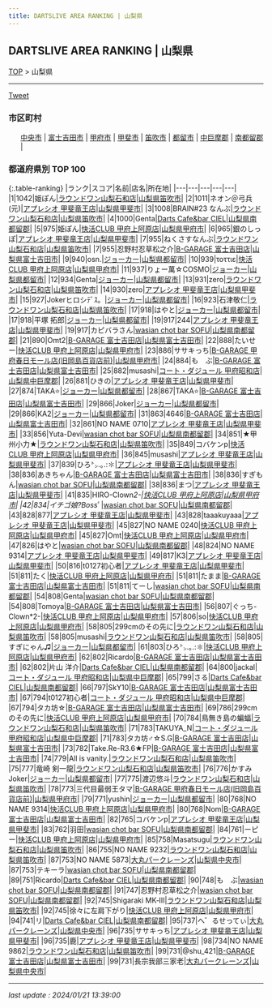```yaml
---
title: DARTSLIVE AREA RANKING | 山梨県
---
```

## DARTSLIVE AREA RANKING | 山梨県

[TOP](/darts/rank/) > 山梨県

___

<a href="https://twitter.com/share?ref_src=twsrc%5Etfw" data-text="DARTSLIVE AREA RANKING | 山梨県" class="twitter-share-button" data-via="DARTSLIVE" data-hashtags="DARTSLIVE" data-related="DARTSLIVE" data-show-count="false">Tweet</a>

### 市区町村

<ul>
<li style="display: inline;"><a href="/darts/rank/山梨県/中央市">中央市</a> |</li>
<li style="display: inline;"><a href="/darts/rank/山梨県/富士吉田市">富士吉田市</a> |</li>
<li style="display: inline;"><a href="/darts/rank/山梨県/甲府市">甲府市</a> |</li>
<li style="display: inline;"><a href="/darts/rank/山梨県/甲斐市">甲斐市</a> |</li>
<li style="display: inline;"><a href="/darts/rank/山梨県/笛吹市">笛吹市</a> |</li>
<li style="display: inline;"><a href="/darts/rank/山梨県/都留市">都留市</a> |</li>
<li style="display: inline;"><a href="/darts/rank/山梨県/中巨摩郡">中巨摩郡</a> |</li>
<li style="display: inline;"><a href="/darts/rank/山梨県/南都留郡">南都留郡</a> |</li>

</ul>

### 都道府県別 TOP 100

{:.table-ranking}
|ランク|スコア|名前|店名|所在地|
|---|---|---|---|---|
|1|1042|姫ぽん|<a href="https://search.dartslive.com/jp/shop/2d102495c64268bf0d9b047a20a7ba1e">ラウンドワン山梨石和店</a>|<a href="/darts/rank/山梨県/笛吹市">山梨県笛吹市</a>|
|2|1011|ネオン＠弓兵(元)|<a href="https://search.dartslive.com/jp/shop/65d17b6fddab89c30d9b047a20a7ba1e">アプレシオ 甲斐竜王店</a>|<a href="/darts/rank/山梨県/甲斐市">山梨県甲斐市</a>|
|3|1008|BRAIN#23 なんぶ|<a href="https://search.dartslive.com/jp/shop/2d102495c64268bf0d9b047a20a7ba1e">ラウンドワン山梨石和店</a>|<a href="/darts/rank/山梨県/笛吹市">山梨県笛吹市</a>|
|4|1000|Genta|<a href="https://search.dartslive.com/jp/shop/4f3ced4dbb44b932fec1ae84bb28bd87">Darts Cafe&bar CIEL</a>|<a href="/darts/rank/山梨県/南都留郡">山梨県南都留郡</a>|
|5|975|姫ぽん|<a href="https://search.dartslive.com/jp/shop/4c620f5a4126efe8774c926eb736cb5a">快活CLUB 甲府上阿原店</a>|<a href="/darts/rank/山梨県/甲府市">山梨県甲府市</a>|
|6|965|銀のしっぽ|<a href="https://search.dartslive.com/jp/shop/65d17b6fddab89c30d9b047a20a7ba1e">アプレシオ 甲斐竜王店</a>|<a href="/darts/rank/山梨県/甲斐市">山梨県甲斐市</a>|
|7|955|ねくさすなんぶ|<a href="https://search.dartslive.com/jp/shop/2d102495c64268bf0d9b047a20a7ba1e">ラウンドワン山梨石和店</a>|<a href="/darts/rank/山梨県/笛吹市">山梨県笛吹市</a>|
|7|955|忍野村忍草松之介|<a href="https://search.dartslive.com/jp/shop/4652407975922f61774c926eb736cb5a">B-GARAGE 富士吉田店</a>|<a href="/darts/rank/山梨県/富士吉田市">山梨県富士吉田市</a>|
|9|940|osn.|<a href="https://search.dartslive.com/jp/shop/b6eda0d49f48b6820d9b047a20a7ba1e">ジョーカー</a>|<a href="/darts/rank/山梨県/都留市">山梨県都留市</a>|
|10|939|τοττιε|<a href="https://search.dartslive.com/jp/shop/4c620f5a4126efe8774c926eb736cb5a">快活CLUB 甲府上阿原店</a>|<a href="/darts/rank/山梨県/甲府市">山梨県甲府市</a>|
|11|937|りょー萬☆COSMO|<a href="https://search.dartslive.com/jp/shop/b6eda0d49f48b6820d9b047a20a7ba1e">ジョーカー</a>|<a href="/darts/rank/山梨県/都留市">山梨県都留市</a>|
|12|934|Genta|<a href="https://search.dartslive.com/jp/shop/b6eda0d49f48b6820d9b047a20a7ba1e">ジョーカー</a>|<a href="/darts/rank/山梨県/都留市">山梨県都留市</a>|
|13|931|zero|<a href="https://search.dartslive.com/jp/shop/2d102495c64268bf0d9b047a20a7ba1e">ラウンドワン山梨石和店</a>|<a href="/darts/rank/山梨県/笛吹市">山梨県笛吹市</a>|
|14|930|zero|<a href="https://search.dartslive.com/jp/shop/65d17b6fddab89c30d9b047a20a7ba1e">アプレシオ 甲斐竜王店</a>|<a href="/darts/rank/山梨県/甲斐市">山梨県甲斐市</a>|
|15|927|Jokerヒロシﾃﾞｽ。|<a href="https://search.dartslive.com/jp/shop/b6eda0d49f48b6820d9b047a20a7ba1e">ジョーカー</a>|<a href="/darts/rank/山梨県/都留市">山梨県都留市</a>|
|16|923|石津敬仁|<a href="https://search.dartslive.com/jp/shop/2d102495c64268bf0d9b047a20a7ba1e">ラウンドワン山梨石和店</a>|<a href="/darts/rank/山梨県/笛吹市">山梨県笛吹市</a>|
|17|918|はやと|<a href="https://search.dartslive.com/jp/shop/b6eda0d49f48b6820d9b047a20a7ba1e">ジョーカー</a>|<a href="/darts/rank/山梨県/都留市">山梨県都留市</a>|
|17|918|平塚 拓郎|<a href="https://search.dartslive.com/jp/shop/b6eda0d49f48b6820d9b047a20a7ba1e">ジョーカー</a>|<a href="/darts/rank/山梨県/都留市">山梨県都留市</a>|
|19|917|244|<a href="https://search.dartslive.com/jp/shop/65d17b6fddab89c30d9b047a20a7ba1e">アプレシオ 甲斐竜王店</a>|<a href="/darts/rank/山梨県/甲斐市">山梨県甲斐市</a>|
|19|917|カピバラさん|<a href="https://search.dartslive.com/jp/shop/1a0d2d555903527a0d9b047a20a7ba1e">wasian chot bar SOFU</a>|<a href="/darts/rank/山梨県/南都留郡">山梨県南都留郡</a>|
|21|890|Omt2|<a href="https://search.dartslive.com/jp/shop/4652407975922f61774c926eb736cb5a">B-GARAGE 富士吉田店</a>|<a href="/darts/rank/山梨県/富士吉田市">山梨県富士吉田市</a>|
|22|888|たいせー|<a href="https://search.dartslive.com/jp/shop/4c620f5a4126efe8774c926eb736cb5a">快活CLUB 甲府上阿原店</a>|<a href="/darts/rank/山梨県/甲府市">山梨県甲府市</a>|
|23|886|ササキっち|<a href="https://search.dartslive.com/jp/shop/b86566f03e295c91fec1ae84bb28bd87">B-GARAGE 甲府春日モール店(旧岡島百貨店前)</a>|<a href="/darts/rank/山梨県/甲府市">山梨県甲府市</a>|
|24|884|も　ぶ|<a href="https://search.dartslive.com/jp/shop/4652407975922f61774c926eb736cb5a">B-GARAGE 富士吉田店</a>|<a href="/darts/rank/山梨県/富士吉田市">山梨県富士吉田市</a>|
|25|882|musashi|<a href="https://search.dartslive.com/jp/shop/1f0bf80ef7fc7ba9790ab824ce8730e5">コート・ダジュール 甲府昭和店</a>|<a href="/darts/rank/山梨県/中巨摩郡">山梨県中巨摩郡</a>|
|26|881|ひきの|<a href="https://search.dartslive.com/jp/shop/65d17b6fddab89c30d9b047a20a7ba1e">アプレシオ 甲斐竜王店</a>|<a href="/darts/rank/山梨県/甲斐市">山梨県甲斐市</a>|
|27|874|TAKA⭐|<a href="https://search.dartslive.com/jp/shop/b6eda0d49f48b6820d9b047a20a7ba1e">ジョーカー</a>|<a href="/darts/rank/山梨県/都留市">山梨県都留市</a>|
|28|867|TAKA⭐|<a href="https://search.dartslive.com/jp/shop/4652407975922f61774c926eb736cb5a">B-GARAGE 富士吉田店</a>|<a href="/darts/rank/山梨県/富士吉田市">山梨県富士吉田市</a>|
|29|866|Joker|<a href="https://search.dartslive.com/jp/shop/b6eda0d49f48b6820d9b047a20a7ba1e">ジョーカー</a>|<a href="/darts/rank/山梨県/都留市">山梨県都留市</a>|
|29|866|KA2|<a href="https://search.dartslive.com/jp/shop/b6eda0d49f48b6820d9b047a20a7ba1e">ジョーカー</a>|<a href="/darts/rank/山梨県/都留市">山梨県都留市</a>|
|31|863|4646|<a href="https://search.dartslive.com/jp/shop/4652407975922f61774c926eb736cb5a">B-GARAGE 富士吉田店</a>|<a href="/darts/rank/山梨県/富士吉田市">山梨県富士吉田市</a>|
|32|861|NO NAME 0710|<a href="https://search.dartslive.com/jp/shop/65d17b6fddab89c30d9b047a20a7ba1e">アプレシオ 甲斐竜王店</a>|<a href="/darts/rank/山梨県/甲斐市">山梨県甲斐市</a>|
|33|856|Yuta-Devi|<a href="https://search.dartslive.com/jp/shop/1a0d2d555903527a0d9b047a20a7ba1e">wasian chot bar SOFU</a>|<a href="/darts/rank/山梨県/南都留郡">山梨県南都留郡</a>|
|34|851|★甲州小力★|<a href="https://search.dartslive.com/jp/shop/2d102495c64268bf0d9b047a20a7ba1e">ラウンドワン山梨石和店</a>|<a href="/darts/rank/山梨県/笛吹市">山梨県笛吹市</a>|
|35|849|コバケンp|<a href="https://search.dartslive.com/jp/shop/4c620f5a4126efe8774c926eb736cb5a">快活CLUB 甲府上阿原店</a>|<a href="/darts/rank/山梨県/甲府市">山梨県甲府市</a>|
|36|845|musashi|<a href="https://search.dartslive.com/jp/shop/65d17b6fddab89c30d9b047a20a7ba1e">アプレシオ 甲斐竜王店</a>|<a href="/darts/rank/山梨県/甲斐市">山梨県甲斐市</a>|
|37|839|ひろ㌧.｡.:✽|<a href="https://search.dartslive.com/jp/shop/65d17b6fddab89c30d9b047a20a7ba1e">アプレシオ 甲斐竜王店</a>|<a href="/darts/rank/山梨県/甲斐市">山梨県甲斐市</a>|
|38|836|あきちゃん|<a href="https://search.dartslive.com/jp/shop/4652407975922f61774c926eb736cb5a">B-GARAGE 富士吉田店</a>|<a href="/darts/rank/山梨県/富士吉田市">山梨県富士吉田市</a>|
|38|836|すぎもん|<a href="https://search.dartslive.com/jp/shop/1a0d2d555903527a0d9b047a20a7ba1e">wasian chot bar SOFU</a>|<a href="/darts/rank/山梨県/南都留郡">山梨県南都留郡</a>|
|38|836|まつ|<a href="https://search.dartslive.com/jp/shop/65d17b6fddab89c30d9b047a20a7ba1e">アプレシオ 甲斐竜王店</a>|<a href="/darts/rank/山梨県/甲斐市">山梨県甲斐市</a>|
|41|835|HIRO-Clown*2-|<a href="https://search.dartslive.com/jp/shop/4c620f5a4126efe8774c926eb736cb5a">快活CLUB 甲府上阿原店</a>|<a href="/darts/rank/山梨県/甲府市">山梨県甲府市</a>|
|42|834|イチゴ娘?Boss*ﾟ|<a href="https://search.dartslive.com/jp/shop/1a0d2d555903527a0d9b047a20a7ba1e">wasian chot bar SOFU</a>|<a href="/darts/rank/山梨県/南都留郡">山梨県南都留郡</a>|
|43|828|877|<a href="https://search.dartslive.com/jp/shop/65d17b6fddab89c30d9b047a20a7ba1e">アプレシオ 甲斐竜王店</a>|<a href="/darts/rank/山梨県/甲斐市">山梨県甲斐市</a>|
|43|828|taaakuyaaa|<a href="https://search.dartslive.com/jp/shop/65d17b6fddab89c30d9b047a20a7ba1e">アプレシオ 甲斐竜王店</a>|<a href="/darts/rank/山梨県/甲斐市">山梨県甲斐市</a>|
|45|827|NO NAME 0240|<a href="https://search.dartslive.com/jp/shop/4c620f5a4126efe8774c926eb736cb5a">快活CLUB 甲府上阿原店</a>|<a href="/darts/rank/山梨県/甲府市">山梨県甲府市</a>|
|45|827|Omt|<a href="https://search.dartslive.com/jp/shop/4c620f5a4126efe8774c926eb736cb5a">快活CLUB 甲府上阿原店</a>|<a href="/darts/rank/山梨県/甲府市">山梨県甲府市</a>|
|47|826|はやと|<a href="https://search.dartslive.com/jp/shop/1a0d2d555903527a0d9b047a20a7ba1e">wasian chot bar SOFU</a>|<a href="/darts/rank/山梨県/南都留郡">山梨県南都留郡</a>|
|48|824|NO NAME 9314|<a href="https://search.dartslive.com/jp/shop/65d17b6fddab89c30d9b047a20a7ba1e">アプレシオ 甲斐竜王店</a>|<a href="/darts/rank/山梨県/甲斐市">山梨県甲斐市</a>|
|49|817|K3|<a href="https://search.dartslive.com/jp/shop/65d17b6fddab89c30d9b047a20a7ba1e">アプレシオ 甲斐竜王店</a>|<a href="/darts/rank/山梨県/甲斐市">山梨県甲斐市</a>|
|50|816|t0127初心者|<a href="https://search.dartslive.com/jp/shop/65d17b6fddab89c30d9b047a20a7ba1e">アプレシオ 甲斐竜王店</a>|<a href="/darts/rank/山梨県/甲斐市">山梨県甲斐市</a>|
|51|811|たく|<a href="https://search.dartslive.com/jp/shop/4c620f5a4126efe8774c926eb736cb5a">快活CLUB 甲府上阿原店</a>|<a href="/darts/rank/山梨県/甲府市">山梨県甲府市</a>|
|51|811|たまま|<a href="https://search.dartslive.com/jp/shop/4652407975922f61774c926eb736cb5a">B-GARAGE 富士吉田店</a>|<a href="/darts/rank/山梨県/富士吉田市">山梨県富士吉田市</a>|
|51|811|てーし|<a href="https://search.dartslive.com/jp/shop/1a0d2d555903527a0d9b047a20a7ba1e">wasian chot bar SOFU</a>|<a href="/darts/rank/山梨県/南都留郡">山梨県南都留郡</a>|
|54|808|Genta|<a href="https://search.dartslive.com/jp/shop/1a0d2d555903527a0d9b047a20a7ba1e">wasian chot bar SOFU</a>|<a href="/darts/rank/山梨県/南都留郡">山梨県南都留郡</a>|
|54|808|Tomoya|<a href="https://search.dartslive.com/jp/shop/4652407975922f61774c926eb736cb5a">B-GARAGE 富士吉田店</a>|<a href="/darts/rank/山梨県/富士吉田市">山梨県富士吉田市</a>|
|56|807|ぐっち-Clown*2-|<a href="https://search.dartslive.com/jp/shop/4c620f5a4126efe8774c926eb736cb5a">快活CLUB 甲府上阿原店</a>|<a href="/darts/rank/山梨県/甲府市">山梨県甲府市</a>|
|57|806|so|<a href="https://search.dartslive.com/jp/shop/4c620f5a4126efe8774c926eb736cb5a">快活CLUB 甲府上阿原店</a>|<a href="/darts/rank/山梨県/甲府市">山梨県甲府市</a>|
|58|805|299cmのその先に|<a href="https://search.dartslive.com/jp/shop/2d102495c64268bf0d9b047a20a7ba1e">ラウンドワン山梨石和店</a>|<a href="/darts/rank/山梨県/笛吹市">山梨県笛吹市</a>|
|58|805|musashi|<a href="https://search.dartslive.com/jp/shop/2d102495c64268bf0d9b047a20a7ba1e">ラウンドワン山梨石和店</a>|<a href="/darts/rank/山梨県/笛吹市">山梨県笛吹市</a>|
|58|805|すぎにゃん♫|<a href="https://search.dartslive.com/jp/shop/b6eda0d49f48b6820d9b047a20a7ba1e">ジョーカー</a>|<a href="/darts/rank/山梨県/都留市">山梨県都留市</a>|
|61|803|ひろ㌧.｡.:✽|<a href="https://search.dartslive.com/jp/shop/4c620f5a4126efe8774c926eb736cb5a">快活CLUB 甲府上阿原店</a>|<a href="/darts/rank/山梨県/甲府市">山梨県甲府市</a>|
|62|802|Ricardo|<a href="https://search.dartslive.com/jp/shop/4652407975922f61774c926eb736cb5a">B-GARAGE 富士吉田店</a>|<a href="/darts/rank/山梨県/富士吉田市">山梨県富士吉田市</a>|
|62|802|片山 洋介|<a href="https://search.dartslive.com/jp/shop/4f3ced4dbb44b932fec1ae84bb28bd87">Darts Cafe&bar CIEL</a>|<a href="/darts/rank/山梨県/南都留郡">山梨県南都留郡</a>|
|64|800|jackal|<a href="https://search.dartslive.com/jp/shop/1f0bf80ef7fc7ba9790ab824ce8730e5">コート・ダジュール 甲府昭和店</a>|<a href="/darts/rank/山梨県/中巨摩郡">山梨県中巨摩郡</a>|
|65|799|さる|<a href="https://search.dartslive.com/jp/shop/4f3ced4dbb44b932fec1ae84bb28bd87">Darts Cafe&bar CIEL</a>|<a href="/darts/rank/山梨県/南都留郡">山梨県南都留郡</a>|
|66|797|SkY10|<a href="https://search.dartslive.com/jp/shop/4652407975922f61774c926eb736cb5a">B-GARAGE 富士吉田店</a>|<a href="/darts/rank/山梨県/富士吉田市">山梨県富士吉田市</a>|
|67|794|t0127初心者|<a href="https://search.dartslive.com/jp/shop/1f0bf80ef7fc7ba9790ab824ce8730e5">コート・ダジュール 甲府昭和店</a>|<a href="/darts/rank/山梨県/中巨摩郡">山梨県中巨摩郡</a>|
|67|794|タカ坊☆|<a href="https://search.dartslive.com/jp/shop/4652407975922f61774c926eb736cb5a">B-GARAGE 富士吉田店</a>|<a href="/darts/rank/山梨県/富士吉田市">山梨県富士吉田市</a>|
|69|786|299cmのその先に|<a href="https://search.dartslive.com/jp/shop/4c620f5a4126efe8774c926eb736cb5a">快活CLUB 甲府上阿原店</a>|<a href="/darts/rank/山梨県/甲府市">山梨県甲府市</a>|
|70|784|鳥無き島の蝙蝠|<a href="https://search.dartslive.com/jp/shop/2d102495c64268bf0d9b047a20a7ba1e">ラウンドワン山梨石和店</a>|<a href="/darts/rank/山梨県/笛吹市">山梨県笛吹市</a>|
|71|783|TAKUYA_N|<a href="https://search.dartslive.com/jp/shop/1f0bf80ef7fc7ba9790ab824ce8730e5">コート・ダジュール 甲府昭和店</a>|<a href="/darts/rank/山梨県/中巨摩郡">山梨県中巨摩郡</a>|
|71|783|タカ坊♂☆S.G|<a href="https://search.dartslive.com/jp/shop/4652407975922f61774c926eb736cb5a">B-GARAGE 富士吉田店</a>|<a href="/darts/rank/山梨県/富士吉田市">山梨県富士吉田市</a>|
|73|782|Take.Re-R3.6★FP|<a href="https://search.dartslive.com/jp/shop/4652407975922f61774c926eb736cb5a">B-GARAGE 富士吉田店</a>|<a href="/darts/rank/山梨県/富士吉田市">山梨県富士吉田市</a>|
|74|779|All is vanity.|<a href="https://search.dartslive.com/jp/shop/2d102495c64268bf0d9b047a20a7ba1e">ラウンドワン山梨石和店</a>|<a href="/darts/rank/山梨県/笛吹市">山梨県笛吹市</a>|
|75|777|竜崎 剣一龍|<a href="https://search.dartslive.com/jp/shop/2d102495c64268bf0d9b047a20a7ba1e">ラウンドワン山梨石和店</a>|<a href="/darts/rank/山梨県/笛吹市">山梨県笛吹市</a>|
|76|776|かすみ　Joker|<a href="https://search.dartslive.com/jp/shop/b6eda0d49f48b6820d9b047a20a7ba1e">ジョーカー</a>|<a href="/darts/rank/山梨県/都留市">山梨県都留市</a>|
|77|775|渡辺悠斗|<a href="https://search.dartslive.com/jp/shop/2d102495c64268bf0d9b047a20a7ba1e">ラウンドワン山梨石和店</a>|<a href="/darts/rank/山梨県/笛吹市">山梨県笛吹市</a>|
|78|773|三代目最弱王タマ|<a href="https://search.dartslive.com/jp/shop/b86566f03e295c91fec1ae84bb28bd87">B-GARAGE 甲府春日モール店(旧岡島百貨店前)</a>|<a href="/darts/rank/山梨県/甲府市">山梨県甲府市</a>|
|79|771|yushin|<a href="https://search.dartslive.com/jp/shop/b6eda0d49f48b6820d9b047a20a7ba1e">ジョーカー</a>|<a href="/darts/rank/山梨県/都留市">山梨県都留市</a>|
|80|768|NO NAME 9314|<a href="https://search.dartslive.com/jp/shop/4c620f5a4126efe8774c926eb736cb5a">快活CLUB 甲府上阿原店</a>|<a href="/darts/rank/山梨県/甲府市">山梨県甲府市</a>|
|80|768|Nom|<a href="https://search.dartslive.com/jp/shop/4652407975922f61774c926eb736cb5a">B-GARAGE 富士吉田店</a>|<a href="/darts/rank/山梨県/富士吉田市">山梨県富士吉田市</a>|
|82|765|コバケンp|<a href="https://search.dartslive.com/jp/shop/65d17b6fddab89c30d9b047a20a7ba1e">アプレシオ 甲斐竜王店</a>|<a href="/darts/rank/山梨県/甲斐市">山梨県甲斐市</a>|
|83|762|羽田|<a href="https://search.dartslive.com/jp/shop/1a0d2d555903527a0d9b047a20a7ba1e">wasian chot bar SOFU</a>|<a href="/darts/rank/山梨県/南都留郡">山梨県南都留郡</a>|
|84|761|ーピー|<a href="https://search.dartslive.com/jp/shop/4c620f5a4126efe8774c926eb736cb5a">快活CLUB 甲府上阿原店</a>|<a href="/darts/rank/山梨県/甲府市">山梨県甲府市</a>|
|85|758|Masatsugu|<a href="https://search.dartslive.com/jp/shop/2d102495c64268bf0d9b047a20a7ba1e">ラウンドワン山梨石和店</a>|<a href="/darts/rank/山梨県/笛吹市">山梨県笛吹市</a>|
|86|755|NO NAME 9232|<a href="https://search.dartslive.com/jp/shop/2d102495c64268bf0d9b047a20a7ba1e">ラウンドワン山梨石和店</a>|<a href="/darts/rank/山梨県/笛吹市">山梨県笛吹市</a>|
|87|753|NO NAME 5873|<a href="https://search.dartslive.com/jp/shop/bbb134de57f7a8d8a3f63593b5358cc4">大丸パークレーンズ</a>|<a href="/darts/rank/山梨県/中央市">山梨県中央市</a>|
|87|753|テキーラ|<a href="https://search.dartslive.com/jp/shop/1a0d2d555903527a0d9b047a20a7ba1e">wasian chot bar SOFU</a>|<a href="/darts/rank/山梨県/南都留郡">山梨県南都留郡</a>|
|89|751|Ricardo|<a href="https://search.dartslive.com/jp/shop/4f3ced4dbb44b932fec1ae84bb28bd87">Darts Cafe&bar CIEL</a>|<a href="/darts/rank/山梨県/南都留郡">山梨県南都留郡</a>|
|90|748|も　ぶ|<a href="https://search.dartslive.com/jp/shop/1a0d2d555903527a0d9b047a20a7ba1e">wasian chot bar SOFU</a>|<a href="/darts/rank/山梨県/南都留郡">山梨県南都留郡</a>|
|91|747|忍野村忍草松之介|<a href="https://search.dartslive.com/jp/shop/1a0d2d555903527a0d9b047a20a7ba1e">wasian chot bar SOFU</a>|<a href="/darts/rank/山梨県/南都留郡">山梨県南都留郡</a>|
|92|745|Shigaraki MK‐Ⅲ|<a href="https://search.dartslive.com/jp/shop/2d102495c64268bf0d9b047a20a7ba1e">ラウンドワン山梨石和店</a>|<a href="/darts/rank/山梨県/笛吹市">山梨県笛吹市</a>|
|92|745|徐々に左肩下がり|<a href="https://search.dartslive.com/jp/shop/4c620f5a4126efe8774c926eb736cb5a">快活CLUB 甲府上阿原店</a>|<a href="/darts/rank/山梨県/甲府市">山梨県甲府市</a>|
|94|741|リ|<a href="https://search.dartslive.com/jp/shop/4f3ced4dbb44b932fec1ae84bb28bd87">Darts Cafe&bar CIEL</a>|<a href="/darts/rank/山梨県/南都留郡">山梨県南都留郡</a>|
|95|737|へ゛るせってぃ|<a href="https://search.dartslive.com/jp/shop/bbb134de57f7a8d8a3f63593b5358cc4">大丸パークレーンズ</a>|<a href="/darts/rank/山梨県/中央市">山梨県中央市</a>|
|96|735|ササキっち|<a href="https://search.dartslive.com/jp/shop/65d17b6fddab89c30d9b047a20a7ba1e">アプレシオ 甲斐竜王店</a>|<a href="/darts/rank/山梨県/甲斐市">山梨県甲斐市</a>|
|96|735|鹿|<a href="https://search.dartslive.com/jp/shop/65d17b6fddab89c30d9b047a20a7ba1e">アプレシオ 甲斐竜王店</a>|<a href="/darts/rank/山梨県/甲斐市">山梨県甲斐市</a>|
|98|734|NO NAME 9862|<a href="https://search.dartslive.com/jp/shop/2d102495c64268bf0d9b047a20a7ba1e">ラウンドワン山梨石和店</a>|<a href="/darts/rank/山梨県/笛吹市">山梨県笛吹市</a>|
|99|731|@shu_421|<a href="https://search.dartslive.com/jp/shop/4652407975922f61774c926eb736cb5a">B-GARAGE 富士吉田店</a>|<a href="/darts/rank/山梨県/富士吉田市">山梨県富士吉田市</a>|
|99|731|長宗我部三家老|<a href="https://search.dartslive.com/jp/shop/bbb134de57f7a8d8a3f63593b5358cc4">大丸パークレーンズ</a>|<a href="/darts/rank/山梨県/中央市">山梨県中央市</a>|





___

_last update : 2024/01/21 13:39:00_


<script src="https://cdnjs.cloudflare.com/ajax/libs/jquery/3.6.1/jquery.min.js" integrity="sha512-aVKKRRi/Q/YV+4mjoKBsE4x3H+BkegoM/em46NNlCqNTmUYADjBbeNefNxYV7giUp0VxICtqdrbqU7iVaeZNXA==" crossorigin="anonymous" referrerpolicy="no-referrer"></script>
<script src="https://cdnjs.cloudflare.com/ajax/libs/jquery.tablesorter/2.31.3/js/jquery.tablesorter.min.js" integrity="sha512-qzgd5cYSZcosqpzpn7zF2ZId8f/8CHmFKZ8j7mU4OUXTNRd5g+ZHBPsgKEwoqxCtdQvExE5LprwwPAgoicguNg==" crossorigin="anonymous" referrerpolicy="no-referrer"></script>
<link rel="stylesheet" href="https://cdnjs.cloudflare.com/ajax/libs/jquery.tablesorter/2.31.3/css/theme.default.min.css" integrity="sha512-wghhOJkjQX0Lh3NSWvNKeZ0ZpNn+SPVXX1Qyc9OCaogADktxrBiBdKGDoqVUOyhStvMBmJQ8ZdMHiR3wuEq8+w==" crossorigin="anonymous" referrerpolicy="no-referrer" />
<script>
$(function() {
    $(".table-ranking").tablesorter({sortList:[[0, 0]]});
});
</script>

<script async src="https://platform.twitter.com/widgets.js" charset="utf-8"></script>